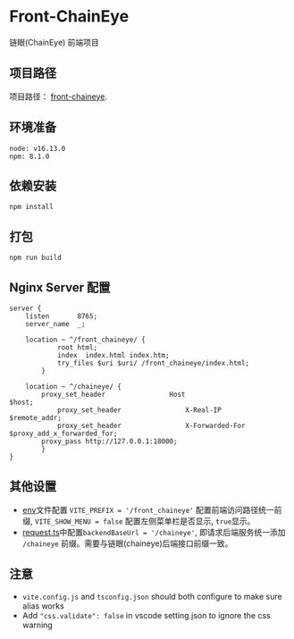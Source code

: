 # Front-ChainEye
链眼(ChainEye) 前端项目

## 项目路径
项目路径： [front-chaineye](https://github.com/shengjian-tech/front_chaineye).

## 环境准备

```
node: v16.13.0
npm: 8.1.0
```
## 依赖安装

```
npm install
```
## 打包

```
npm run build
```

## Nginx Server 配置
```
server {
    listen       8765;
    server_name  _;

    location ~ ^/front_chaineye/ {
            root html;
            index  index.html index.htm;
            try_files $uri $uri/ /front_chaineye/index.html;
        }        
    
	location ~ ^/chaineye/ {
	    proxy_set_header                Host                            $host;
            proxy_set_header                X-Real-IP                       $remote_addr;
            proxy_set_header                X-Forwarded-For                 $proxy_add_x_forwarded_for;
	    proxy_pass http://127.0.0.1:18000;
        }
}
```
## 其他设置
- [env](.env)文件配置 `VITE_PREFIX = '/front_chaineye'` 配置前端访问路径统一前缀, `VITE_SHOW_MENU = false` 配置左侧菜单栏是否显示, `true`显示。  
- [request.ts](./src/utils/request.ts)中配置`backendBaseUrl = '/chaineye'`, 即请求后端服务统一添加 `/chaineye` 前缀。需要与链眼(chaineye)后端接口前缀一致。

## 注意
- `vite.config.js` and `tsconfig.json` should both configure to make sure alias works
- Add `"css.validate": false` in vscode setting.json to ignore the css warning 


